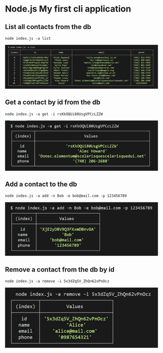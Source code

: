 # Node.js My first cli application

## List all contacts from the db

```
node index.js -a list
```

![list](assets/list.jpg)

## Get a contact by id from the db

```
node index.js -a get -i rsKkOQUi80UsgVPCcLZZW
```

![get](assets/get.jpg)

## Add a contact to the db

```
node index.js -a add -n Bob -e bob@mail.com -p 123456789
```

![add](assets/add.jpg)

## Remove a contact from the db by id

```
node index.js -a remove -i 5x3dZq5V_ZhQn62vPnOcz
```

![remove](assets/remove.jpg)
